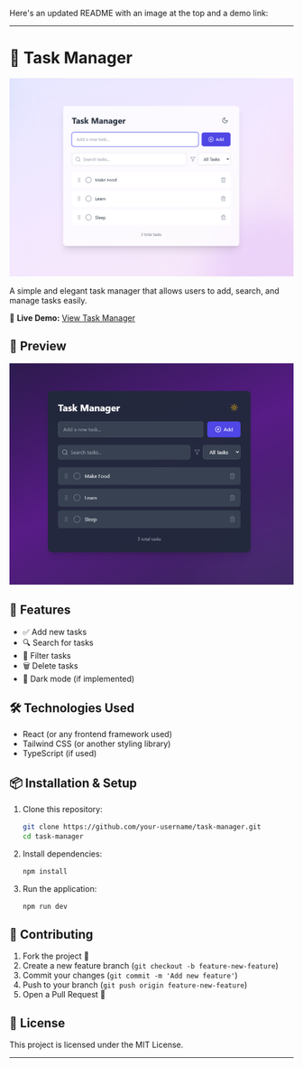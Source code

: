 Here's an updated README with an image at the top and a demo link:  

---

# 📝 Task Manager  

![Task Manager](./assets/preview/light.png)  

A simple and elegant task manager that allows users to add, search, and manage tasks easily.  

🔗 **Live Demo:** [View Task Manager](https://your-demo-link.com](https://little-to-do.netlify.app/))  

## 📸 Preview  

![Task Manager UI](./assets/preview/dark.png)  

## 🚀 Features  

- ✅ Add new tasks  
- 🔍 Search for tasks  
- 📂 Filter tasks  
- 🗑️ Delete tasks  
- 🌙 Dark mode (if implemented)  

## 🛠️ Technologies Used  

- React (or any frontend framework used)  
- Tailwind CSS (or another styling library)  
- TypeScript (if used)  

## 📦 Installation & Setup  

1. Clone this repository:  
   ```sh
   git clone https://github.com/your-username/task-manager.git
   cd task-manager
   ```
2. Install dependencies:  
   ```sh
   npm install
   ```
3. Run the application:  
   ```sh
   npm run dev
   ```  

## 🎯 Contributing  

1. Fork the project 🍴  
2. Create a new feature branch (`git checkout -b feature-new-feature`)  
3. Commit your changes (`git commit -m 'Add new feature'`)  
4. Push to your branch (`git push origin feature-new-feature`)  
5. Open a Pull Request 📌  

## 📄 License  

This project is licensed under the MIT License.  

---
